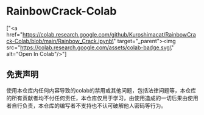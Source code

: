 # RainbowCrack-Colab

["<a href=\"https://colab.research.google.com/github/Kuroshimacat/RainbowCrack-Colab/blob/main/Rainbow_Crack.ipynb\" target=\"_parent\"><img src=\"https://colab.research.google.com/assets/colab-badge.svg\" alt=\"Open In Colab\"/></a>"]
## 免责声明
使用本仓库内任何内容导致的colab的禁用或其他问题，包括法律问题等，本仓库的所有贡献者均不付任何责任，本仓库仅用于学习，由使用造成的一切后果由使用者自行负责，本仓库的编写者不支持也不认可破解他人密码等行为。
